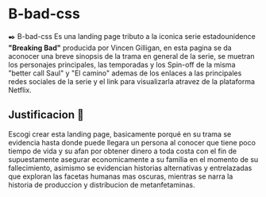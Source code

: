 # B-bad-css
✒️ B-bad-css Es una landing page tributo a la iconica serie estadounidence **"Breaking Bad"** producida por Vincen Gilligan, en esta pagina se da aconocer una breve sinopsis de la trama en general de la serie, se muetran los personajes principales, las temporadas y los Spin-off de la misma "better call Saul" y "El camino" ademas de los enlaces a las principales redes sociales de la serie y el link para visualizarla atravez de la plataforma Netflix. 

## Justificacion 🚀
Escogi crear esta landing page, basicamente porqué en su trama se evidencia hasta donde puede llegara un persona al conocer que tiene poco tiempo de vida y su afan por obtener dinero a toda costa con el fin de supuestamente asegurar economicamente a su familia en el momento de su fallecimiento, asimismo se evidencian  historias alternativas y entrelazadas que exploran las facetas humanas mas oscuras, mientras se narra la historia de produccion y distribucion de metanfetaminas.
